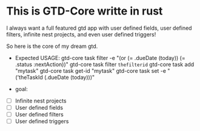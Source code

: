 This is GTD-Core writte in rust
=====

I always want a full featured gtd app with user defined fields, user defined filters, infinite nest projects, and even user defined triggers!

So here is the core of my dream gtd.

* Expected USAGE:
  gtd-core task filter -e "(or (= .dueDate (today)) (= .status :nextAction))"
  gtd-core task filter `thefilterid`
  gtd-core task add "mytask"
  gtd-core task get-id "mytask"
  gtd-core task set -e "('theTaskId (.dueDate (today)))"

* goal:
- [ ] Infinite nest projects
- [ ] User defined fields
- [ ] User defined filters
- [ ] User defined triggers